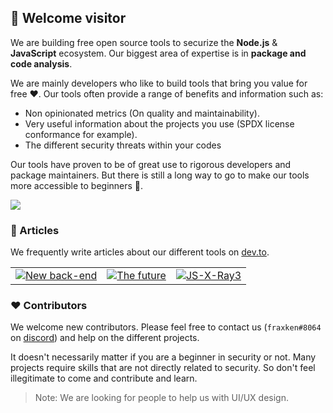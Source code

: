 ## 👋 Welcome visitor

We are building free open source tools to securize the **Node.js** & **JavaScript** ecosystem. Our biggest area of expertise is in **package and code analysis**.

We are mainly developers who like to build tools that bring you value for free ❤️. Our tools often provide a range of benefits and information such as:
- Non opinionated metrics (On quality and maintainability).
- Very useful information about the projects you use (SPDX license conformance for example).
- The different security threats within your codes

Our tools have proven to be of great use to rigorous developers and package maintainers. But there is still a long way to go to make our tools more accessible to beginners 💪.

![](https://camo.githubusercontent.com/5d7138dab440b50d52f3889605d547b5d655988965b6b442dc28abb8d9c1481c/68747470733a2f2f692e696d6775722e636f6d2f33786e5447426c2e706e67)

### 📝 Articles
We frequently write articles about our different tools on [dev.to](https://dev.to/).

| | | |
| --- | --- | --- |
| [![New back-end](https://latest-devto-post.vercel.app/api?username=fraxken&slug=announcing-new-node-secure-back-end-1dp9)](https://dev.to/fraxken/announcing-new-node-secure-back-end-1dp9) | [![The future](https://latest-devto-post.vercel.app/api?username=fraxken&slug=nodesecure-the-future-1f9c)](https://dev.to/fraxken/nodesecure-the-future-1f9c) | [![JS-X-Ray3](https://latest-devto-post.vercel.app/api?username=fraxken&slug=js-x-ray-3-0-0-3ddn)](https://dev.to/fraxken/js-x-ray-3-0-0-3ddn)

### ❤️ Contributors
We welcome new contributors. Please feel free to contact us (`fraxken#8064` on [discord](https://discord.com/)) and help on the different projects.

It doesn't necessarily matter if you are a beginner in security or not. Many projects require skills that are not directly related to security. So don't feel illegitimate to come and contribute and learn.

> Note: We are looking for people to help us with UI/UX design.
